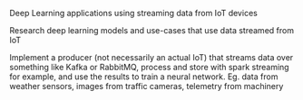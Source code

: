 Deep Learning applications using streaming data from IoT devices

Research deep learning models and use-cases that use data streamed from IoT 

Implement a producer (not necessarily an actual IoT) that streams data over something like Kafka or RabbitMQ, process and store with spark streaming for example, and use the results to train a neural network. Eg. data from weather sensors, images from traffic cameras,  telemetry from machinery